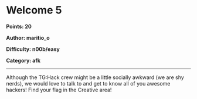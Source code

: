 # Welcome 5
**Points: 20**

**Author: maritio_o**

**Difficulty: n00b/easy**

**Category: afk**

---

Although the TG:Hack crew might be a little socially awkward (we are 
shy nerds), we would love to talk to and get to know all of you 
awesome hackers! Find your flag in the Creative area!
